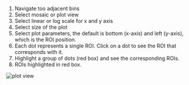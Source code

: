 1. Navigate too adjacent bins
2. Select mosaic or plot view
3. Select linear or log scale for x and y axis
4. Select size of the plot
5. Select plot parameters, the default is bottom (x-axis) and left (y-axis), which is the ROI position.
6. Each dot represents a single ROI. Click on a dot to see the ROI that corresponds with it.
7. Highlight a group of dots (red box) and see the corresponding ROIs.
8. ROIs highlighted in red box.

![plot view](https://cloud.githubusercontent.com/assets/14059636/11193763/71c903e6-8c76-11e5-8162-638183cbcbc8.png)